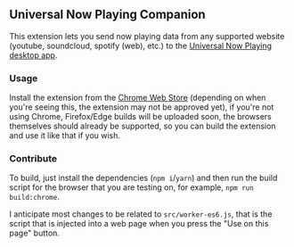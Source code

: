 ## Universal Now Playing Companion
This extension lets you send now playing data from any supported website (youtube, soundcloud, spotify (web), etc.) to the [Universal Now Playing desktop app](https://github.com/pendo324/universal-np).

### Usage
Install the extension from the [Chrome Web Store](https://chrome.google.com/webstore/detail/lljahlkpnhdopaegadghfjhhkcpdlijg/) (depending on when you're seeing this, the extension may not be approved yet), if you're not using Chrome, Firefox/Edge builds will be uploaded soon, the browsers themselves should already be supported, so you can build the extension and use it like that if you wish.

### Contribute
To build, just install the dependencies (`npm i`/`yarn`) and then run the build script for the browser that you are testing on, for example, `npm run build:chrome`.

I anticipate most changes to be related to `src/worker-es6.js`, that is the script that is injected into a web page when you press the "Use on this page" button.